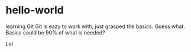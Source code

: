 # hello-world
learning Git
Git is eazy to work with, just grasped the basics. 
Guess what. Basics could be 90% of what is needed?

Lol
